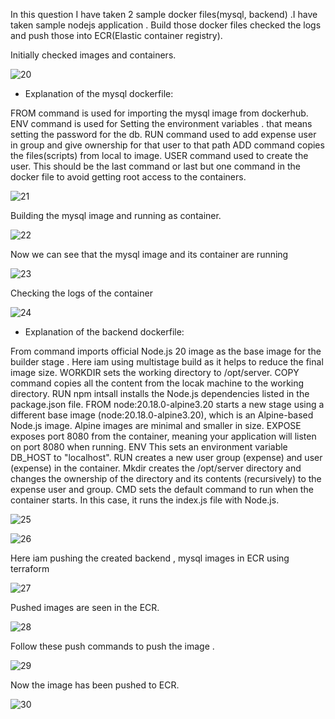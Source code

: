 In this question I have taken 2 sample docker files(mysql, backend) .I have taken sample nodejs application . Build those docker files checked the logs and push those into ECR(Elastic container registry).

Initially checked images and containers. 

![20](https://github.com/user-attachments/assets/4ff555a1-9a27-4158-a850-a8c8604efc34)

* Explanation of the mysql dockerfile:

FROM command is used for importing the mysql image from dockerhub. 
ENV command is used for Setting the environment variables . that means setting the password for the db.
RUN command used to add expense user in group and give ownership for that user to that path 
ADD command copies the files(scripts) from local to image.
USER command used to create the user. This should be the last command or last but one command in the docker file to avoid getting root access to the containers.

![21](https://github.com/user-attachments/assets/94e68626-e732-4f48-bd43-5c83c8c89ad1)

Building the mysql image and running as container.

![22](https://github.com/user-attachments/assets/1c560b41-fb8d-49d8-a8ac-e45904ca9b40)

Now we can see that the mysql image and its container are running

![23](https://github.com/user-attachments/assets/b50d823e-6d0a-41d4-8c32-a30eb48ea306)

Checking the logs of the container

![24](https://github.com/user-attachments/assets/a0782d94-68f0-4a6f-b5ba-3928d17dae62)


* Explanation of the backend dockerfile:


From command imports official Node.js 20 image as the base image for the builder stage .
Here iam using multistage build as it helps to reduce the final image size.
WORKDIR sets the working directory to /opt/server.
COPY command copies all the content from the locak machine to the working directory.
RUN npm intsall installs the Node.js dependencies listed in the package.json file.
FROM node:20.18.0-alpine3.20 starts a new stage using a different base image (node:20.18.0-alpine3.20), which is an Alpine-based Node.js image. Alpine images are minimal and smaller in size.
EXPOSE exposes port 8080 from the container, meaning your application will listen on port 8080 when running.
ENV This sets an environment variable DB_HOST to "localhost".
RUN creates a new user group (expense) and user (expense) in the container.
Mkdir creates the /opt/server directory and changes the ownership of the directory and its contents (recursively) to the expense user and group.
CMD  sets the default command to run when the container starts. In this case, it runs the index.js file with Node.js.

![25](https://github.com/user-attachments/assets/34311e20-29eb-4f8d-ab20-ee4fe8a80dd2)

![26](https://github.com/user-attachments/assets/17751ead-8b8d-4575-8b9f-d996b5900631)

Here iam pushing the created backend , mysql images in ECR using terraform

![27](https://github.com/user-attachments/assets/810e07f1-1404-43db-94c4-d19e7e73c677)

Pushed images are seen in the ECR. 

![28](https://github.com/user-attachments/assets/7e9813b8-317c-4cff-b525-640870e2fe48)

Follow these push commands to push the image .

![29](https://github.com/user-attachments/assets/9abc2fac-a6da-4c8a-973d-1c95cdd6171f)

Now the image has been pushed to ECR.

![30](https://github.com/user-attachments/assets/d5f950c5-fd48-41c2-b051-0f78c03f5c7a)
